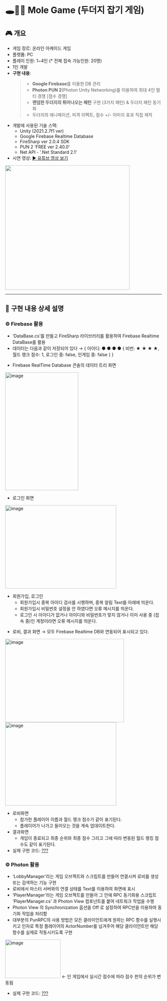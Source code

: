 # 🕳️🐹🔨 Mole Game (두더지 잡기 게임)

## 🎮 개요
 - 게임 장르: 온라인 아케이드 게임
 - 플랫폼: PC
 - 플레이 인원: 1~4인 (* 전체 접속 가능인원: 20명)
 - 1인 개발
 - **구현 내용**:
   > + **Google Firebase**를 이용한 DB 관리
   > + **Photon PUN 2**(Photon Unity Networking)를 이용하여 최대 4인 멀티 경쟁 [점수 경쟁]
   > + **랜덤한 두더지의 튀어나오는 패턴** 구현 (3가지 패턴) & 두더지 패턴 동기화
   > + 두더지의 애니메이션, 피격 이펙트, 점수 +/- 이미지 효과 직접 제작
 - 개발에 사용된 기술 스택:
   + Unity (2021.2.7f1 ver)
   + Google Firebase Realtime Database
   + FireSharp ver 2.0.4 SDK
   + PUN 2 'FREE ver 2.40.0'
   + Net API - '.Net Standard 2.1'
 - 시연 영상: [▶️ 유튜브 영상 보기](https://www.youtube.com/)
<img src="http://img.youtube.com/vi//0.jpg" width="400">

---

## 📝 구현 내용 상세 설명

### ⚙️ Firebase 활용
- ‘DataBase.cs’를 만들고 FireSharp 라이브러리를 활용하여 Firebase Realtime DataBase를 활용
- 데이터는 다음과 같이 저장되어 있다 → { 아이디: ● ● ● ● { 비번: ★ ★ ★ ★, 월드 랭크 점수: 1, 로그인 중: false, 인게임 중: false } }
* Firebase RealTime Database 콘솔의 데이터 트리 화면
<img width="235" height="379" alt="image" src="https://github.com/user-attachments/assets/26c8f2a8-d21f-42b4-a723-67b248284128" />

* 로그인 화면
<img width="357" height="268" alt="image" src="https://github.com/user-attachments/assets/22db60ca-3a43-453a-ac54-c0144ae97bc3" />

- 회원가입, 로그인  
  * 회원가입시 중복 아이디 검사를 시행하며, 중복 알림 Text를 아래에 띄운다.
  * 회원가입시 비밀번호 설정을 안 하였다면 오류 메시지를 띄운다.
  * 로그인 시 아이디가 없거나 아이디와 비밀번호가 맞지 않거나 이미 사용 중 (접속 중)인 계정이라면 오류 메시지를 띄운다.
* 로비, 결과 화면 → 모두 Firebase Realtime DB와 연동되어 표시되고 있다.
<img width="382" height="268" alt="image" src="https://github.com/user-attachments/assets/a05d3572-7c54-48c1-ae86-45b3a546e846" />
<img width="357" height="268" alt="image" src="https://github.com/user-attachments/assets/3e6b3958-9d32-4506-9baf-644f106e9207" />

- 로비화면
  *  참가한 플레이어 이름과 월드 랭크 점수가 같이 표기된다.
  *  플레이어가 나가고 들어오는 것을 계속 업데이트한다.
- 결과화면
  * 게임이 종료되고 최종 순위와 최종 점수 그리고 그에 따라 변동된 월드 랭킹 점수도 같이 표기된다.
- 실제 구현 코드: 
 [???](https://github.com/2023gamedev/project/blob/SW/Server/Game%20Server/Server/Task.h)

### ⚙️ Photon 활용
- ‘LobbyManager’라는 게임 오브젝트와 스크립트를 만들어 연결시켜 로비를 생성 또는 검색하는 기능 구현
- 로비에서 마스터 서버와의 연결 상태를 Text를 이용하여 화면에 표시
- ‘PlayerManager’라는 게임 오브젝트를 만들어 그 안에 RPC 동기화용 스크립트 ‘PlayerManager.cs’ 과 Photon View 컴포넌트를 붙여 네트워크 작업을 수행
- Photon View 의 Synchronization 옵션을 Off 로 설정하여 RPC만을 이용하여 동기화 작업을 처리함
- 대부분의 PunRPC의 사용 방법은 모든 클라이언트에게 원하는 RPC 함수를 실행시키고 인자로 특정 플레이어의 ActorNumber를 넘겨주어 해당 클라이언트만 해당 함수를 실제로 작동시키도록 구현
<img width="178" height="124" alt="image" src="https://github.com/user-attachments/assets/137a1b3a-7b8f-476b-82ed-6acf6d36089e" />
← 인 게임에서 실시간 점수에 따라 점수 판의 순위가 변동됨

- 실제 구현 코드: 
 [???](https://github.com/2023gamedev/project/blob/SW/Server/Game%20Server/Server/Task.h)

### 






